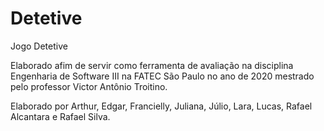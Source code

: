 # Detetive
Jogo Detetive

Elaborado afim de servir como ferramenta de avaliação na disciplina Engenharia de Software III na FATEC São Paulo no ano de 2020 mestrado pelo professor Victor Antônio Troitino.

Elaborado por Arthur, Edgar, Francielly, Juliana, Júlio, Lara, Lucas, Rafael Alcantara e Rafael Silva.
